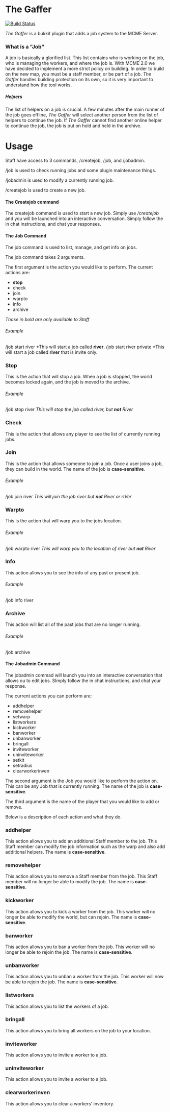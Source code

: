 # The Gaffer
[![Build Status](https://travis-ci.org/MCME/TheGaffer.svg?branch=master)](https://travis-ci.org/MCME/TheGaffer)

*The Gaffer* is a bukkit plugin that adds a job system to the MCME Server.

### What is a "Job"
A job is basically a glorified list. This list contains who is working on the job, who is managing the workers, and where the job is. With MCME 2.0 we have decided to implement a more strict policy on building. In order to build on the new map, you must be a staff member, or be part of a job. *The Gaffer* handles building protection on its own, so it is very important to understand how the tool works.
##### Helpers
The list of helpers on a job is crucial. A few minutes after the main runner of the job goes offline, *The Gaffer* will select another person from the list of helpers to continue the job. If *The Gaffer* cannot find another online helper to continue the job, the job is put on hold and held in the archive.

# Usage
Staff have access to 3 commands, /createjob, /job, and /jobadmin.

/job is used to check running jobs and some plugin maintenance things.

/jobadmin is used to modify a currently running job.

/createjob is used to create a new job.

#### The Createjob command

The createjob command is used to start a new job. Simply use _/createjob_ and you will be launched into an interactive conversation. Simply follow the in chat instructions, and chat your responses.


#### The Job Command

The job command is used to list, manage, and get info on jobs.

The job command takes 2 arguments.

The first argument is the action you would like to perform. The current actions are:

* __stop__
* check
* join
* warpto
* info
* archive

*Those in bold are only available to Staff*

###### Example
/job start river *This will start a job called **river**.
/job start river private *This will start a job called **river** that is invite only.

### Stop
This is the action that will stop a job. When a job is stopped, the world becomes locked again, and the job is moved to the archive.

###### Example
/job stop river *This will stop the job called river, but __not__ River*

### Check
This is the action that allows any player to see the list of currently running jobs.

### Join
This is the action that allows someone to join a job. Once a user joins a job, they can build in the world. The name of the job is __case-sensitive__.

###### Example
/job join river *This will join the job river but __not__ River or rIVer*

### Warpto
This is the action that will warp you to the jobs location.

###### Example
/job warpto river *This will warp you to the location of river but __not__ River*

### Info
This action allows you to see the info of any past or present job.

###### Example
/job info river

### Archive
This action will list all of the past jobs that are no longer running.

###### Example
/job archive

#### The Jobadmin Command

The jobadmin commad will launch you into an interactive conversation that allows ou to edit jobs. SImply follow the in chat instructions, and chat your response.

The current actions you can perform are:

* addhelper
* removehelper
* setwarp
* listworkers
* kickworker
* banworker
* unbanworker
* bringall
* inviteworker
* uninviteworker
* setkit
* setradius 
* clearworkerinven

The second argument is the Job you would like to perform the action on. This can be any Job that is currently running. The name of the job is __case-sensitive__.

The third argument is the name of the player that you would like to add or remove.

Below is a description of each action and what they do.

### addhelper
This action allows you to add an additional Staff member to the job. This Staff member can modify the job information such as the warp and also add additional helpers. The name is __case-sensitive__.

### removehelper
This action allows you to remove a Staff member from the job. This Staff member will no longer be able to modify the job. The name is __case-sensitive__.

### kickworker
This action allows you to kick a worker from the job. This worker will no longer be able to modify the world, but can rejoin. The name is __case-sensitive__.

### banworker
This action allows you to ban a worker from the job. This worker will no longer be able to rejoin the job. The name is __case-sensitive__.

### unbanworker
This action allows you to unban a worker from the job. This worker will now be able to rejoin the job. The name is __case-sensitive__.

### listworkers
This action allows you to list the workers of a job.

### bringall
This action allows you to bring all workers on the job to your location.

### inviteworker
This action allows you to invite a worker to a job.

### uninviteworker
This action allows you to invite a worker to a job.

### clearworkerinven
This action allows you to clear a workers' inventory.
